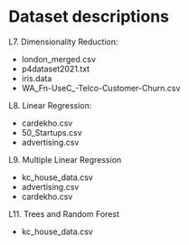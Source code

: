 # Dataset descriptions

L7. Dimensionality Reduction:
- london_merged.csv
- p4dataset2021.txt
- iris.data
- WA_Fn-UseC_-Telco-Customer-Churn.csv

L8. Linear Regression:
- cardekho.csv
- 50_Startups.csv
- advertising.csv

L9. Multiple Linear Regression
- kc_house_data.csv
- advertising.csv
- cardekho.csv

L11. Trees and Random Forest
- kc_house_data.csv